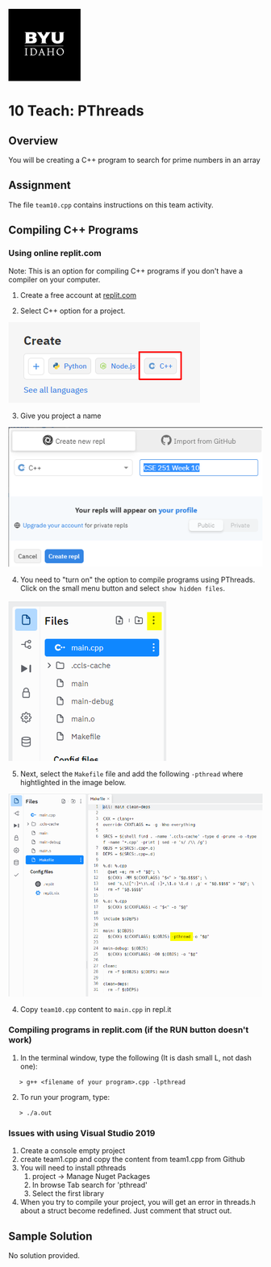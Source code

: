 ![](../../banner.png)

# 10 Teach: PThreads

## Overview

You will be creating a C++ program to search for prime numbers in an array

## Assignment

The file `team10.cpp` contains instructions on this team activity.

## Compiling C++ Programs

### Using online replit.com

Note: This is an option for compiling C++ programs if you don't have a compiler on your computer.

1) Create a free account at [replit.com](www.replit.com)

2) Select C++ option for a project.

![](replit1.png)

3) Give you project a name

![](replit2.png)

4) You need to "turn on" the option to compile programs using PThreads.  Click on the small menu button and select `show hidden files`.

![](hidden_files.png)

5) Next, select the `Makefile` file and add the following `-pthread` where hightlighted in the image below.

![](pthreads_option.png)

4) Copy `team10.cpp` content to `main.cpp` in repl.it


### Compiling programs in replit.com (if the RUN button doesn't work)

1) In the terminal window, type the following (It is dash small L, not dash one):

```
   > g++ <filename of your program>.cpp -lpthread
```

2) To run your program, type:

```
   > ./a.out
```


### Issues with using Visual Studio 2019

1. Create a console empty project
2. create team1.cpp and copy the content from team1.cpp from Github
3. You will need to install pthreads
   1. project -> Manage Nuget Packages
   1. In browse Tab search for 'pthread'
   2. Select the first library
4. When you try to compile your project, you will get an error in threads.h about a struct become redefined.  Just comment that struct out.


## Sample Solution

No solution provided.

